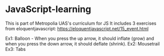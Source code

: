 # JavaScript-learning
This is part of Metropolia UAS's curriculum for JS
It includes 3 exercises from eloquentjavascript: https://eloquentjavascript.net/15_event.html

Ex1: Balloon - When you press the up arrow, it should inflate (grow) and when you press the down arrow, it should deflate (shrink).
Ex2: Mousetrail
Ex3: Tabs

